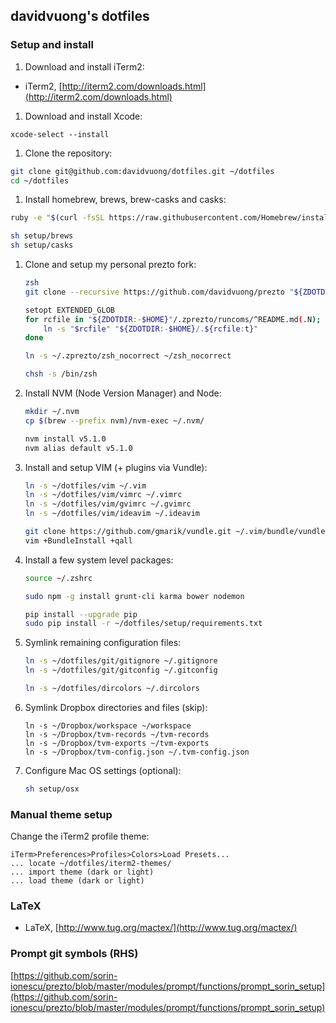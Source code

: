 ## davidvuong's dotfiles

### Setup and install

1. Download and install iTerm2:

  * iTerm2, [http://iterm2.com/downloads.html](http://iterm2.com/downloads.html)

1. Download and install Xcode:

  ```
  xcode-select --install
  ```

1. Clone the repository:

  ```bash
  git clone git@github.com:davidvuong/dotfiles.git ~/dotfiles
  cd ~/dotfiles
  ```

1. Install homebrew, brews, brew-casks and casks:

  ```bash
  ruby -e "$(curl -fsSL https://raw.githubusercontent.com/Homebrew/install/master/install)"

  sh setup/brews
  sh setup/casks
  ```

1. Clone and setup my personal prezto fork:

    ```bash
    zsh
    git clone --recursive https://github.com/davidvuong/prezto "${ZDOTDIR:-$HOME}/.zprezto"

    setopt EXTENDED_GLOB
    for rcfile in "${ZDOTDIR:-$HOME}"/.zprezto/runcoms/^README.md(.N); do
        ln -s "$rcfile" "${ZDOTDIR:-$HOME}/.${rcfile:t}"
    done

    ln -s ~/.zprezto/zsh_nocorrect ~/zsh_nocorrect

    chsh -s /bin/zsh
    ```

1. Install NVM (Node Version Manager) and Node:


    ```bash
    mkdir ~/.nvm
    cp $(brew --prefix nvm)/nvm-exec ~/.nvm/

    nvm install v5.1.0
    nvm alias default v5.1.0
    ```

1. Install and setup VIM (+ plugins via Vundle):

    ```bash
    ln -s ~/dotfiles/vim ~/.vim
    ln -s ~/dotfiles/vim/vimrc ~/.vimrc
    ln -s ~/dotfiles/vim/gvimrc ~/.gvimrc
    ln -s ~/dotfiles/vim/ideavim ~/.ideavim

    git clone https://github.com/gmarik/vundle.git ~/.vim/bundle/vundle
    vim +BundleInstall +qall
    ```

1. Install a few system level packages:

    ```bash
    source ~/.zshrc

    sudo npm -g install grunt-cli karma bower nodemon

    pip install --upgrade pip
    sudo pip install -r ~/dotfiles/setup/requirements.txt
    ```

1. Symlink remaining configuration files:

    ```bash
    ln -s ~/dotfiles/git/gitignore ~/.gitignore
    ln -s ~/dotfiles/git/gitconfig ~/.gitconfig

    ln -s ~/dotfiles/dircolors ~/.dircolors
    ```

1. Symlink Dropbox directories and files (skip):

    ```
    ln -s ~/Dropbox/workspace ~/workspace
    ln -s ~/Dropbox/tvm-records ~/tvm-records
    ln -s ~/Dropbox/tvm-exports ~/tvm-exports
    ln -s ~/Dropbox/tvm-config.json ~/.tvm-config.json
    ```

1. Configure Mac OS settings (optional):

    ```bash
    sh setup/osx
    ```

### Manual theme setup

Change the iTerm2 profile theme:

    iTerm>Preferences>Profiles>Colors>Load Presets...
    ... locate ~/dotfiles/iterm2-themes/
    ... import theme (dark or light)
    ... load theme (dark or light)

### LaTeX

* LaTeX, [http://www.tug.org/mactex/](http://www.tug.org/mactex/)

### Prompt git symbols (RHS)

[https://github.com/sorin-ionescu/prezto/blob/master/modules/prompt/functions/prompt_sorin_setup](https://github.com/sorin-ionescu/prezto/blob/master/modules/prompt/functions/prompt_sorin_setup)

